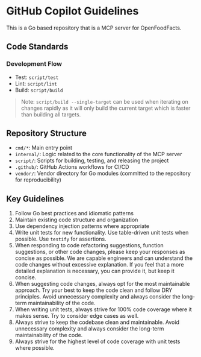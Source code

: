 # GitHub Copilot Guidelines

This is a Go based repository that is a MCP server for OpenFoodFacts.

## Code Standards

### Development Flow

- Test: `script/test`
- Lint: `script/lint`
- Build: `script/build`

> Note: `script/build --single-target` can be used when iterating on changes rapidly as it will only build the current target which is faster than building all targets.

## Repository Structure

- `cmd/*`: Main entry point
- `internal/`: Logic related to the core functionality of the MCP server
- `script/`: Scripts for building, testing, and releasing the project
- `.github/`: GitHub Actions workflows for CI/CD
- `vendor/`: Vendor directory for Go modules (committed to the repository for reproducibility)

## Key Guidelines

1. Follow Go best practices and idiomatic patterns
2. Maintain existing code structure and organization
3. Use dependency injection patterns where appropriate
4. Write unit tests for new functionality. Use table-driven unit tests when possible. Use `testify` for assertions.
5. When responding to code refactoring suggestions, function suggestions, or other code changes, please keep your responses as concise as possible. We are capable engineers and can understand the code changes without excessive explanation. If you feel that a more detailed explanation is necessary, you can provide it, but keep it concise.
6. When suggesting code changes, always opt for the most maintainable approach. Try your best to keep the code clean and follow DRY principles. Avoid unnecessary complexity and always consider the long-term maintainability of the code.
7. When writing unit tests, always strive for 100% code coverage where it makes sense. Try to consider edge cases as well.
8. Always strive to keep the codebase clean and maintainable. Avoid unnecessary complexity and always consider the long-term maintainability of the code.
9. Always strive for the highest level of code coverage with unit tests where possible.
